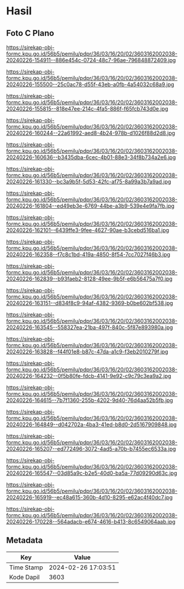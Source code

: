 # Hasil

## Foto C Plano

https://sirekap-obj-formc.kpu.go.id/56b5/pemilu/pdpr/36/03/16/20/02/3603162002038-20240226-154911--886e454c-0724-48c7-96ae-796848872409.jpg

https://sirekap-obj-formc.kpu.go.id/56b5/pemilu/pdpr/36/03/16/20/02/3603162002038-20240226-155500--25c0ac78-d55f-43eb-a0fb-4a54032c68a9.jpg

https://sirekap-obj-formc.kpu.go.id/56b5/pemilu/pdpr/36/03/16/20/02/3603162002038-20240226-155815--818e47ee-214c-4fa5-886f-f65fcb743d0e.jpg

https://sirekap-obj-formc.kpu.go.id/56b5/pemilu/pdpr/36/03/16/20/02/3603162002038-20240226-160244--22a61992-aed8-4b24-978b-d1026f88d2d8.jpg

https://sirekap-obj-formc.kpu.go.id/56b5/pemilu/pdpr/36/03/16/20/02/3603162002038-20240226-160636--b3435dba-6cec-4b01-88e3-34f8b734a2e6.jpg

https://sirekap-obj-formc.kpu.go.id/56b5/pemilu/pdpr/36/03/16/20/02/3603162002038-20240226-161330--bc3a9b5f-5d53-42fc-af75-8a99a3b7a9ad.jpg

https://sirekap-obj-formc.kpu.go.id/56b5/pemilu/pdpr/36/03/16/20/02/3603162002038-20240226-161804--ed49eb3e-6769-44be-a3b9-539e4e9fa7fb.jpg

https://sirekap-obj-formc.kpu.go.id/56b5/pemilu/pdpr/36/03/16/20/02/3603162002038-20240226-162101--6439ffe3-9fee-4627-90ae-b3cebd516ba1.jpg

https://sirekap-obj-formc.kpu.go.id/56b5/pemilu/pdpr/36/03/16/20/02/3603162002038-20240226-162358--f7c8c1bd-419a-4850-8f54-7cc7027f46b3.jpg

https://sirekap-obj-formc.kpu.go.id/56b5/pemilu/pdpr/36/03/16/20/02/3603162002038-20240226-162839--b93faeb2-8128-49ee-9b5f-e6b56475a7f0.jpg

https://sirekap-obj-formc.kpu.go.id/56b5/pemilu/pdpr/36/03/16/20/02/3603162002038-20240226-163151--d834f8c9-94af-4382-9369-b0be602bf538.jpg

https://sirekap-obj-formc.kpu.go.id/56b5/pemilu/pdpr/36/03/16/20/02/3603162002038-20240226-163545--558327ea-21ba-497f-840c-5f87e893980a.jpg

https://sirekap-obj-formc.kpu.go.id/56b5/pemilu/pdpr/36/03/16/20/02/3603162002038-20240226-163828--f44f01e8-b87c-47da-a1c9-f3eb2010279f.jpg

https://sirekap-obj-formc.kpu.go.id/56b5/pemilu/pdpr/36/03/16/20/02/3603162002038-20240226-164232--0f5b80fe-fdcb-4141-9e92-c9c79c3ea9a2.jpg

https://sirekap-obj-formc.kpu.go.id/56b5/pemilu/pdpr/36/03/16/20/02/3603162002038-20240226-164615--7b7f1360-255b-4202-9d40-76d4aa52b5fb.jpg

https://sirekap-obj-formc.kpu.go.id/56b5/pemilu/pdpr/36/03/16/20/02/3603162002038-20240226-164849--d042702a-4ba3-41ed-b8d0-2d5167909848.jpg

https://sirekap-obj-formc.kpu.go.id/56b5/pemilu/pdpr/36/03/16/20/02/3603162002038-20240226-165207--ed772496-3072-4ad5-a70b-b7455ec6533a.jpg

https://sirekap-obj-formc.kpu.go.id/56b5/pemilu/pdpr/36/03/16/20/02/3603162002038-20240226-165547--03d85a9c-b2e5-40d0-ba5a-77d09290d63c.jpg

https://sirekap-obj-formc.kpu.go.id/56b5/pemilu/pdpr/36/03/16/20/02/3603162002038-20240226-165919--ec48a615-360b-4d10-8295-e62ac4f40dc7.jpg

https://sirekap-obj-formc.kpu.go.id/56b5/pemilu/pdpr/36/03/16/20/02/3603162002038-20240226-170228--564adacb-e674-4616-b413-8c6549064aab.jpg


## Metadata

| Key        | Value               |
| ---------- | ------------------- |
| Time Stamp | 2024-02-26 17:03:51 |
| Kode Dapil | 3603                |



